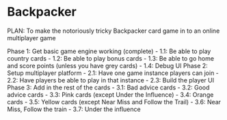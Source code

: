 # Backpacker
PLAN: To make the notoriously tricky Backpacker card game in to an online multiplayer game

Phase 1: Get basic game engine working (complete)
    -  1.1: Be able to play country cards
    -  1.2: Be able to play bonus cards
    -  1.3: Be able to go home and score points (unless you have grey cards)
    -  1.4: Debug UI
Phase 2: Setup multiplayer platform
    -  2.1: Have one game instance players can join
    -  2.2: Have players be able to play in that instance
    -  2.3: Build the player UI
Phase 3: Add in the rest of the cards
    -  3.1: Bad advice cards
    -  3.2: Good advice cards
    -  3.3: Pink cards (except Under the Influence)
    -  3.4: Orange cards
    -  3.5: Yellow cards (except Near Miss and Follow the Trail)
    -  3.6: Near Miss, Follow the train
    -  3.7: Under the influence
